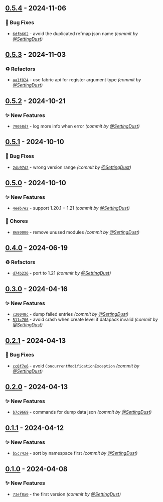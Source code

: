 
## [0.5.4] - 2024-11-06
### :bug: Bug Fixes
- [`6dfb662`](https://github.com/SettingDust/DataDumper/commit/6dfb662b7a066aa9f3a6cd2df92f02b3470abf41) - avoid the duplicated refmap json name *(commit by [@SettingDust](https://github.com/SettingDust))*


## [0.5.3] - 2024-11-03
### :recycle: Refactors
- [`aa1f824`](https://github.com/SettingDust/DataDumper/commit/aa1f824349fb849cca49cbe34c343e99b8819853) - use fabric api for register argument type *(commit by [@SettingDust](https://github.com/SettingDust))*


## [0.5.2] - 2024-10-21
### :sparkles: New Features
- [`79058d7`](https://github.com/SettingDust/DataDumper/commit/79058d7b8ca2921aa484a5047345ebe78f3476b4) - log more info when error *(commit by [@SettingDust](https://github.com/SettingDust))*


## [0.5.1] - 2024-10-10
### :bug: Bug Fixes
- [`2db97d2`](https://github.com/SettingDust/DataDumper/commit/2db97d2261a522f67080fd32f9b9bddd9f68e636) - wrong version range *(commit by [@SettingDust](https://github.com/SettingDust))*


## [0.5.0] - 2024-10-10
### :sparkles: New Features
- [`4eeb7e2`](https://github.com/SettingDust/DataDumper/commit/4eeb7e266668c76ed6fdda17f8d9fa0f5f6cb798) - support 1.20.1 + 1.21 *(commit by [@SettingDust](https://github.com/SettingDust))*

### :wrench: Chores
- [`8680000`](https://github.com/SettingDust/DataDumper/commit/868000011e4b978d06f61fd609ddfbc68817e2fb) - remove unused modules *(commit by [@SettingDust](https://github.com/SettingDust))*


## [0.4.0] - 2024-06-19
### :recycle: Refactors
- [`d74b236`](https://github.com/SettingDust/DataDumper/commit/d74b236299153011fa95c66f8074d1a079b3cfae) - port to 1.21 *(commit by [@SettingDust](https://github.com/SettingDust))*


## [0.3.0] - 2024-04-16
### :sparkles: New Features
- [`c20048c`](https://github.com/SettingDust/DataDumper/commit/c20048ceab01461e6fe27f349b69fca99327e6f1) - dump failed entries *(commit by [@SettingDust](https://github.com/SettingDust))*
- [`511c706`](https://github.com/SettingDust/DataDumper/commit/511c706bdbb453127f17444ece8be9d2189661f6) - avoid crash when create level if datapack invalid *(commit by [@SettingDust](https://github.com/SettingDust))*


## [0.2.1] - 2024-04-13
### :bug: Bug Fixes
- [`cc0f7e6`](https://github.com/SettingDust/DataDumper/commit/cc0f7e6c76ff3d017ee75c5176fe7820c4e8f407) - avoid `ConcurrentModificationException` *(commit by [@SettingDust](https://github.com/SettingDust))*


## [0.2.0] - 2024-04-13
### :sparkles: New Features
- [`b7c9669`](https://github.com/SettingDust/DataDumper/commit/b7c96698b12875c2fcef16c72a7fb8f8697a57cf) - commands for dump data json *(commit by [@SettingDust](https://github.com/SettingDust))*


## [0.1.1] - 2024-04-12
### :sparkles: New Features
- [`b5c743e`](https://github.com/SettingDust/DataDumper/commit/b5c743ec3c30f10f35124d54506f56af5f3d24b4) - sort by namespace first *(commit by [@SettingDust](https://github.com/SettingDust))*


## [0.1.0] - 2024-04-08
### :sparkles: New Features
- [`73ef8a0`](https://github.com/SettingDust/DataDumper/commit/73ef8a0e17479f9f3a276a82a1da330c42ab28b0) - the first version *(commit by [@SettingDust](https://github.com/SettingDust))*


[0.1.0]: https://github.com/SettingDust/DataDumper/compare/0.0.0...0.1.0
[0.1.1]: https://github.com/SettingDust/DataDumper/compare/0.1.0...0.1.1
[0.2.0]: https://github.com/SettingDust/DataDumper/compare/0.1.1...0.2.0
[0.2.1]: https://github.com/SettingDust/DataDumper/compare/0.2.0...0.2.1
[0.3.0]: https://github.com/SettingDust/DataDumper/compare/0.2.1...0.3.0
[0.4.0]: https://github.com/SettingDust/DataDumper/compare/0.3.0...0.4.0
[0.5.0]: https://github.com/SettingDust/DataDumper/compare/0.4.0...0.5.0
[0.5.1]: https://github.com/SettingDust/DataDumper/compare/0.5.0...0.5.1
[0.5.2]: https://github.com/SettingDust/DataDumper/compare/0.5.1...0.5.2
[0.5.3]: https://github.com/SettingDust/DataDumper/compare/0.5.2...0.5.3
[0.5.4]: https://github.com/SettingDust/DataDumper/compare/0.5.3...0.5.4
